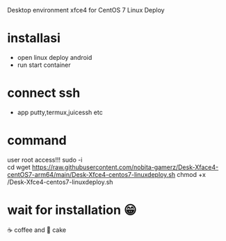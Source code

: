 Desktop environment xfce4 for CentOS 7 Linux Deploy
# installasi
- open linux deploy android
- run start container
# connect ssh
- app putty,termux,juicessh etc
# command
user root access!!!
sudo -i </br>
cd
wget https://raw.githubusercontent.com/nobita-gamerz/Desk-Xface4-centOS7-arm64/main/Desk-Xfce4-centos7-linuxdeploy.sh
chmod +x /Desk-Xfce4-centos7-linuxdeploy.sh
# wait for installation 😁
☕ coffee and 🍰 cake
